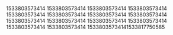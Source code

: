 1533803573414
1533803573414
1533803573414
1533803573414
1533803573414
1533803573414
1533803573414
1533803573414
1533803573414
1533803573414
1533803573414
1533803573414
1533803573414
1533803573414
15338035734141533817750585